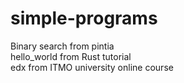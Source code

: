 # simple-programs
Binary search from pintia  
hello_world from Rust tutorial  
edx from ITMO university online course
